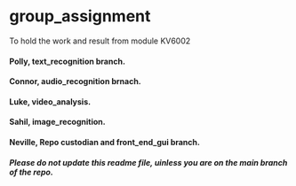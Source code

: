 # group_assignment
To hold the work and result from module KV6002

#### Polly, text_recognition branch.
#### Connor, audio_recognition brnach.
#### Luke, video_analysis.
#### Sahil, image_recognition.
#### Neville, Repo custodian and front_end_gui branch.

##### Please do not update this readme file, uinless you are on the __**main**__ branch of the repo.
